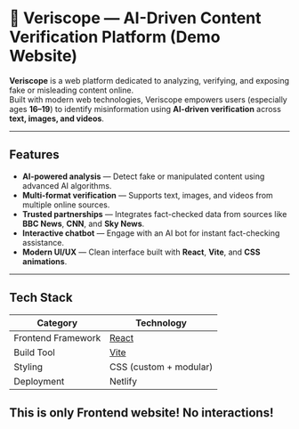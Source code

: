 # 🧠 Veriscope — AI-Driven Content Verification Platform (Demo Website)

**Veriscope** is a web platform dedicated to analyzing, verifying, and exposing fake or misleading content online.  
Built with modern web technologies, Veriscope empowers users (especially ages **16–19**) to identify misinformation using **AI-driven verification** across **text, images, and videos**.

---

## Features

- **AI-powered analysis** — Detect fake or manipulated content using advanced AI algorithms.  
- **Multi-format verification** — Supports text, images, and videos from multiple online sources.  
- **Trusted partnerships** — Integrates fact-checked data from sources like **BBC News**, **CNN**, and **Sky News**.  
- **Interactive chatbot** — Engage with an AI bot for instant fact-checking assistance.  
- **Modern UI/UX** — Clean interface built with **React**, **Vite**, and **CSS animations**.  

---

## Tech Stack

| Category | Technology |
|-----------|-------------|
| Frontend Framework | [React](https://react.dev/) |
| Build Tool | [Vite](https://vitejs.dev/) |
| Styling | CSS (custom + modular) |
| Deployment | Netlify |


## This is only Frontend website! No interactions!
